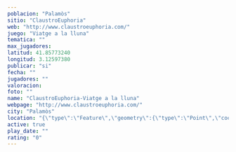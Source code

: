 ```yaml
---
poblacion: "Palamòs"
sitio: "ClaustroEuphoria"
web: "http://www.claustroeuphoria.com/"
juego: "Viatge a la lluna"
tematica: ""
max_jugadores: 
latitud: 41.85773240
longitud: 3.12597380
publicar: "si"
fecha: ""
jugadores: ""
valoracion: 
foto: ""
name: "ClaustroEuphoria-Viatge a la lluna"
webpage: "http://www.claustroeuphoria.com/"
city: "Palamòs"
location: "{\"type\":\"Feature\",\"geometry\":{\"type\":\"Point\",\"coordinates\":[3.1259738,41.8577324]}}"
active: true
play_date: ""
rating: "0"
---
```

